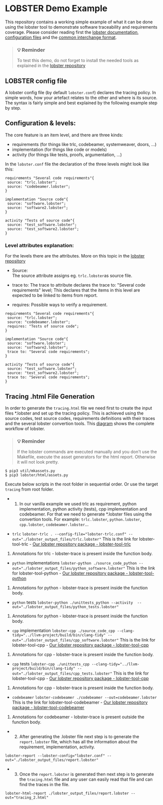 # LOBSTER Demo Example

This repository contains a working simple example of what it can be done using the lobster tool to demonstrate software traceability
and requirements coverage. Please consider reading first the [lobster documentation](https://github.com/bmw-software-engineering/lobster/blob/main/README.md), [configuration files](https://github.com/bmw-software-engineering/lobster/blob/main/documentation/config_files.md) and the [common interchange format](https://github.com/bmw-software-engineering/lobster/blob/main/documentation/schemas.md).

> ### 💡 Reminder
> To test this demo, do not forget to install the needed tools as explained in the [lobster repository](https://github.com/bmw-software-engineering/lobster/blob/main/README.md#installing)

## LOBSTER config file

A lobster config file (by default `lobster.conf`) declares the tracing policy. In simple words, how your artefact relates to the other and where is its source. The syntax is fairly simple and best explained by the following example step by step.

## Configuration & levels:

The core feature is an item level, and there are three kinds:

* requirements (for things like trlc, codebeamer, systemweaver, doors, ...)
* implementation (for things like code or models)
* activity (for things like tests, proofs, argumentation, ...)

In the `lobster.conf` file the declaration of the three levels might look like this:

```
requirements "Several code requirements"{
 source: "trlc.lobster";
 source: "codebeamer.lobster";
}

implementation "Source code"{
 source: "software.lobster";
 source: "software2.lobster";
}

activity "Tests of source code"{
 source: "test_software.lobster";
 source: "test_software2.lobster";
}
```

### Level attributes explanation:

For the levels there are the attributes. More on this topic in the [lobster repository](https://github.com/bmw-software-engineering/lobster/blob/main/documentation/config_files.md)

* Source:  
The source attribute assigns eg. `trlc.lobster`as source file.

* trace to:
The trace to attribute declares the trace to: "Several code requirements" level; This declares that the items in this level are expected to be linked to items from report.

* requires:
Possible ways to verify a requirement.

```
requirements "Several code requirements"{
 source: "trlc.lobster";
 source: "codebeamer.lobster";
 requires: "Tests of source code";
}

implementation "Source code"{
 source: "software.lobster";
 source: "software2.lobster";
 trace to: "Several code requirements";
}

activity "Tests of source code"{
 source: "test_software.lobster";
 source: "test_software2.lobster";
 trace to: "Several code requirements";
}
```
##  Tracing .html File Generation

In order to generate the `tracing.html` file we need first to create the input files *.lobster and set up the tracing policy. This is achieved using the source codes, test source codes, requirements definitions with their traces and the several lobster convertion tools. This [diagram](https://github.com/bmw-software-engineering/lobster/blob/documentation/main/README.md#workflow-of-lobster) shows the complete workflow of lobster.

> ### 💡 Reminder
> If the lobster commands are executed manually and you don't use the Makefile, execute the asset generators for the html report. Otherwise it will not look pretty.

```
$ pip3 util/mkassets.py
$ pip3 lobster/html/assets.py
```

Execute below scripts in the root folder in sequential order. Or use the target `tracing` from root folder.

* 1. In our vanilla example we used trlc as requirement, python implementation, python activity (tests), cpp implementation and codebeamer. For that we need to generate *.lobster files using the convertion tools. 
For example: `trlc.lobster`, `python.lobster`, `cpp.lobster`, `codebeamer.lobster`...

* `trlc`
```lobster-trlc . --config-file="lobster-trlc.conf" --out="./lobster_output_files/trlc.lobster"```
This is the link for lobster-tool-trlc -
[Our lobster repository package - lobster-tool-trlc](https://github.com/bmw-software-engineering/lobster/tree/main/packages/lobster-tool-trlc#readme)
1. Annotations for trlc - lobster-trace is present inside the function body. 

* `python` implementations
```lobster-python ./source_code_python --out="./lobster_output_files/python_software.lobster"```
This is the link for lobster-tool-python -
[Our lobster repository package - lobster-tool-python](https://github.com/bmw-software-engineering/lobster/tree/main/packages/lobster-tool-python#readme)
1. Annotations for python - lobster-trace is present inside the function body.

* `python` tests
```lobster-python ./unittests_python --activity  --out="./lobster_output_files/python_tests.lobster"```
1. Annotations for python - lobster-trace is present inside the function body.

* `cpp` implementation
```lobster-cpp ./source_code_cpp --clang-tidy="../llvm-project/build/bin/clang-tidy" --out="./lobster_output_files/cpp_software.lobster"```
This is the link for lobster-tool-cpp -
[Our lobster repository package - lobster-tool-cpp](https://github.com/bmw-software-engineering/lobster/tree/main/packages/lobster-tool-cpp#readme)
1. Annotations for cpp - lobster-trace is present inside the function body.

* `cpp` tests
```lobster-cpp ./unittests_cpp --clang-tidy="../llvm-project/build/bin/clang-tidy" --out="./lobster_output_files/cpp_tests.lobster"```
This is the link for lobster-tool-cpp -
[Our lobster repository package - lobster-tool-cpp](https://github.com/bmw-software-engineering/lobster/tree/main/packages/lobster-tool-cpp#readme)
1. Annotations for cpp - lobster-trace is present inside the function body.

* `codebeamer`
```lobster-codebeamer ./codebeamer --out=codebeamer.lobster```
This is the link for lobster-tool-codebeamer -
[Our lobster repository package - lobster-tool-codebeamer](https://github.com/bmw-software-engineering/lobster/tree/main/packages/lobster-tool-codebeamer#readme)
1. Annotations for codebeamer - lobster-trace is present outside the function body.

* 2. After generating the .lobster file next step is to generate the `report.lobster` file, which has all the information about the requirement, implementation, activity.

```lobster-report --lobster-config="lobster.conf" --out="./lobster_output_files/report.lobster"```

* 3. Once the `report.lobster` is generated then next step is to generate the `tracing.html` file and any user can easily read that file and can find the traces in the file.

```lobster-html-report ./lobster_output_files/report.lobster --out="tracing_2.html"```

